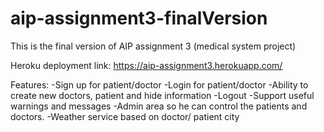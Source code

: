 # aip-assignment3-finalVersion

This is the final version of AIP assignment 3 (medical system project)

Heroku deployment link: 
https://aip-assignment3.herokuapp.com/


Features: 
-Sign up for patient/doctor
-Login for patient/doctor
-Ability to create new doctors, patient and hide information
-Logout
-Support useful warnings and messages 
-Admin area so he can control the patients and doctors. 
-Weather service based on doctor/ patient city 
